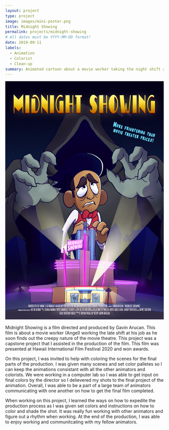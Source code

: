 ```yaml
---
layout: project
type: project
image: images/mini-poster.png
title: Midnight Showing
permalink: projects/midnight-showing
# All dates must be YYYY-MM-DD format!
date: 2019-09-11
labels:
  - Animation
  - Colorist
  - Clean-up
summary: Animated cartoon about a movie worker taking the night shift at their job. Many horrors to come as this worker discovers the secrets of the movie.
---
```


<img class="ui medium right floated rounded image" src="../images/mini-poster.png">


Midnight Showing is a film directed and produced by Gavin Arucan. This film is about a movie worker (Angel) working the late shift at his job as he soon
finds out the creepy nature of the movie theatre. This project was a capstone project that I assisted in the production of the film. This film was presented at
Hawaii International Film Festival 2020 and won awards.

On this project, I was invited to help with coloring the scenes for the final parts of the production. I was given many scenes and set color palletes so I can keep the 
animations consistant with all the other animators and colorists. We were working in a computer lab so I was able to get input on final colors by the director so I delievered
my shots to the final project of the animation. Overall, I was able to be a part of a large team of animators communicating with one another on how to get the final film 
completed. 

When working on this project, I learned the ways on how to expedite the production process as I was given set colors and instructions on how to color and shade the shot.
It was really fun working with other animators and figure out a rhythm when working. At the end of the production, I was able to enjoy working and communitcating with my fellow animators. 

